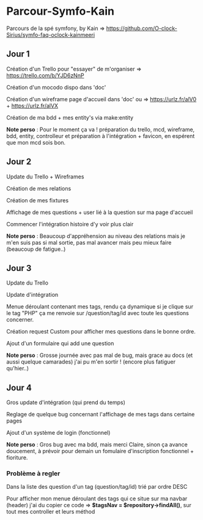 # Parcour-Symfo-Kain
Parcours de la spé symfony, by Kain  => https://github.com/O-clock-Sirius/symfo-faq-oclock-kainmeeri


## Jour 1

Création d'un Trello pour "essayer" de m'organiser => https://trello.com/b/YJD6zNnP

Création d'un mocodo dispo dans 'doc'

Création d'un wireframe page d'accueil dans 'doc' ou => https://urlz.fr/alV0 + https://urlz.fr/alVX

Création de ma bdd + mes entity's via make:entity

**Note perso** : Pour le moment ça va ! préparation du trello, mcd, wireframe, bdd, entity, controlleur et préparation à l'intégration + favicon, en espérent que mon mcd sois bon.


## Jour 2

Update du Trello + Wireframes

Création de mes relations

Création de mes fixtures

Affichage de mes questions + user lié à la question sur ma page d'accueil

Commencer l'intégration histoire d'y voir plus clair

**Note perso** : Beaucoup d'appréhension au niveau des relations mais je m'en suis pas si mal sortie, pas mal avancer mais peu mieux faire (beaucoup de fatigue..)


## Jour 3

Update du Trello 

Update d'intégration

Menue déroulant contenant mes tags, rendu ça dynamique si je clique sur le tag "PHP" ça me renvoie sur /question/tag/id avec toute les questions concerner.

Création request Custom pour afficher mes questions dans le bonne ordre.

Ajout d'un formulaire qui add une question

**Note perso** : Grosse journée avec pas mal de bug, mais grace au docs (et aussi quelque camarades) j'ai pu m'en sortir ! (encore plus fatiguer qu'hier..)


## Jour 4

Gros update d'intégration (qui prend du temps)

Reglage de quelque bug concernant l'affichage de mes tags dans certaine pages

Ajout d'un système de login (fonctionnel)

**Note perso** : Gros bug avec ma bdd, mais merci Claire, sinon ça avance doucement, à prévoir pour demain un fomulaire d'inscription fonctionnel  + fioriture.



### Problème à regler

Dans la liste des question d'un tag (question/tag/id) trié par ordre DESC

Pour afficher mon menue déroulant des tags qui ce situe sur ma navbar (header) j'ai du copier ce code =>  **$tagsNav = $repository->findAll()**,
sur tout mes controller et leurs méthod





